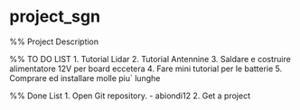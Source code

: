 # project_sgn

%%
Project Description


%%
TO DO LIST
	1. Tutorial Lidar
	2. Tutorial Antennine
	3. Saldare e costruire alimentatore 12V per board eccetera
	4. Fare mini tutorial per le batterie
	5. Comprare ed installare molle piu` lunghe

	
%%
Done List
	1. Open Git repository. - abiondi12
	2. Get a project